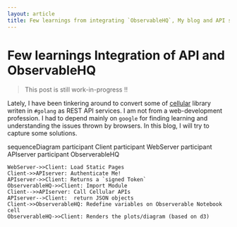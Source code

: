 ```yaml
---
layout: article
title: Few learnings from integrating `ObservableHQ`, My blog and API service
---
```


# Few learnings Integration of API and ObservableHQ 

> This post is still work-in-progress !!

Lately, I have been tinkering around to convert some of <a href="https://github.com/wiless/cellular">cellular</a> library writen in `#golang` as REST API services. I am not from a web-development profession. I had to depend mainly on `google` for finding learning and understanding the issues thrown by browsers. In this blog, I will try to capture some solutions.


<div class="mermaid">
sequenceDiagram
    participant Client
    participant WebServer
    participant APIserver    
    participant ObserverableHQ
    
    WebServer->>Client: Load Static Pages    
    Client->>APIserver: Authenticate Me!    
    APIserver->>Client: Returns a `signed Token`
    ObserverableHQ->>Client: Import Module
    Client-->>APIserver: Call Cellular APIs 
    APIserver-->Client:  return JSON objects
    Client->>ObserverableHQ: Redefine variables on Observerable Notebook cell
    ObserverableHQ->>Client: Renders the plots/diagram (based on d3)    

</div>



